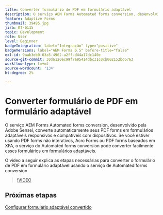 ```yaml
---
title: Converter formulário de PDF em formulário adaptável
description: O serviço AEM Forms Automated forms conversion, desenvolvido pela Adobe Sensei, converte automaticamente seus PDF forms em formulários adaptáveis responsivos e compatíveis com dispositivos. Se você estiver usando PDF forms não interativos, Acro Forms ou PDF forms baseados em XFA, o serviço do Automated forms conversion pode converter facilmente esses formulários em formulários adaptáveis.
feature: Adaptive Forms
thumbnail: 39495.jpg
jira: KT-6115
topic: Development
role: User
level: Beginner
badgeIntegration: label="Integração" type="positive"
badgeVersions: label="AEM Forms 6.5" before-title="false"
exl-id: 9aab3eb0-03a5-4962-a2ff-d44a17dc140e
source-git-commit: 30d6120ec99f7a95414dbc31c0cb002152bd6763
workflow-type: tm+mt
source-wordcount: '134'
ht-degree: 2%

---
```


# Converter formulário de PDF em formulário adaptável

O serviço AEM Forms Automated forms conversion, desenvolvido pela Adobe Sensei, converte automaticamente seus PDF forms em formulários adaptáveis responsivos e compatíveis com dispositivos. Se você estiver usando PDF forms não interativos, Acro Forms ou PDF forms baseados em XFA, o serviço do Automated forms conversion pode converter facilmente esses formulários em formulários adaptáveis.

O vídeo a seguir explica as etapas necessárias para converter o formulário de PDF em formulário adaptável usando o serviço de Automated forms conversion

>[!VIDEO](https://video.tv.adobe.com/v/39495?quality=12&learn=on)

## Próximas etapas

[Configurar formulário adaptável convertido](./configure-converted-adaptive-form.md)